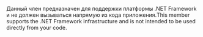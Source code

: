 <span data-ttu-id="f9b18-101">Данный член предназначен для поддержки платформы .NET Framework и не должен вызываться напрямую из кода приложения.</span><span class="sxs-lookup"><span data-stu-id="f9b18-101">This member supports the .NET Framework infrastructure and is not intended to be used directly from your code.</span></span>